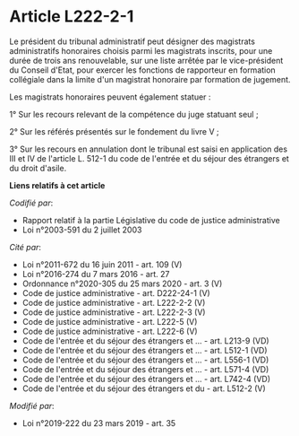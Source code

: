 # Article L222-2-1

Le président du tribunal administratif peut désigner des magistrats administratifs honoraires choisis parmi les magistrats
inscrits, pour une durée de trois ans renouvelable, sur une liste arrêtée par le vice-président du Conseil d'Etat, pour
exercer les fonctions de rapporteur en formation collégiale dans la limite d'un magistrat honoraire par formation de
jugement. 

Les magistrats honoraires peuvent également statuer : 

1° Sur les recours relevant de la compétence du juge statuant seul ; 

2° Sur les référés présentés sur le fondement du livre V ; 

3° Sur les recours en annulation dont le tribunal est saisi en application des III et IV de l'article L. 512-1 du code de
l'entrée et du séjour des étrangers et du droit d'asile.

**Liens relatifs à cet article**

_Codifié par_:

  - Rapport relatif à la partie Législative du code de justice administrative
  - Loi n°2003-591 du 2 juillet 2003

_Cité par_:

  - Loi n°2011-672 du 16 juin 2011 - art. 109 (V)
  - Loi n°2016-274 du 7 mars 2016 - art. 27
  - Ordonnance n°2020-305 du 25 mars 2020 - art. 3 (V)
  - Code de justice administrative - art. D222-24-1 (V)
  - Code de justice administrative - art. L222-2-2 (V)
  - Code de justice administrative - art. L222-2-3 (V)
  - Code de justice administrative - art. L222-5 (V)
  - Code de justice administrative - art. L222-6 (V)
  - Code de l'entrée et du séjour des étrangers et ... - art. L213-9 (VD)
  - Code de l'entrée et du séjour des étrangers et ... - art. L512-1 (VD)
  - Code de l'entrée et du séjour des étrangers et ... - art. L556-1 (VD)
  - Code de l'entrée et du séjour des étrangers et ... - art. L571-4 (VD)
  - Code de l'entrée et du séjour des étrangers et ... - art. L742-4 (VD)
  - Code de l'entrée et du séjour des étrangers et du  - art. L512-2 (V)

_Modifié par_:

  - Loi n°2019-222 du 23 mars 2019 - art. 35
